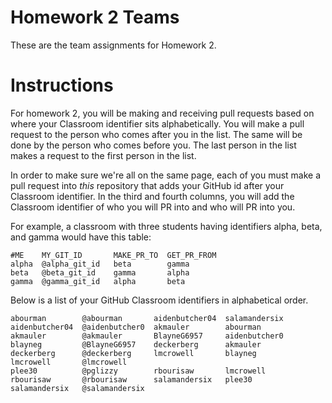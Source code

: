# Homework 2 Teams

These are the team assignments for Homework 2.

# Instructions

For homework 2, you will be making and receiving pull requests
based on where your Classroom identifier sits alphabetically.
You will make a pull request to the person who comes after you in the list.
The same will be done by the person who comes before you. The last person in the list
makes a request to the first person in the list.

In order to make sure we're all on the same page, each of you
must make a pull request into *this* repository that adds your
GitHub id after your Classroom identifier.  In the third and fourth columns,
you will add the Classroom identifier of who you will PR into and who will PR into you.  

For example, a classroom with three students having identifiers
alpha, beta, and gamma would have this table:

```
#ME    MY_GIT_ID       MAKE_PR_TO  GET_PR_FROM
alpha  @alpha_git_id   beta        gamma  
beta   @beta_git_id    gamma       alpha
gamma  @gamma_git_id   alpha       beta
```

Below is a list of your GitHub Classroom identifiers in 
alphabetical order.  

```
abourman        @abourman       aidenbutcher04  salamandersix
aidenbutcher04  @aidenbutcher0  akmauler        abourman
akmauler        @akmauler       BlayneG6957     aidenbutcher0
blayneg         @BlayneG6957    deckerberg      akmauler
deckerberg      @deckerberg     lmcrowell       blayneg
lmcrowell       @lmcrowell
plee30          @pglizzy        rbourisaw       lmcrowell
rbourisaw       @rbourisaw      salamandersix   plee30
salamandersix   @salamandersix
```


